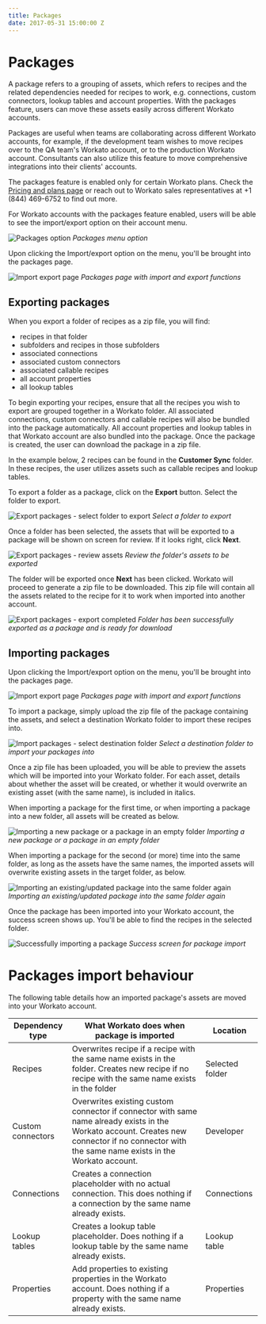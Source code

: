 ```yaml
---
title: Packages
date: 2017-05-31 15:00:00 Z
---
```


# Packages
A package refers to a grouping of assets, which refers to recipes and the related dependencies needed for recipes to work, e.g. connections, custom connectors, lookup tables and account properties. With the packages feature, users can move these assets easily across different Workato accounts.

Packages are useful when teams are collaborating across different Workato accounts, for example, if the development team wishes to move recipes over to the QA team's Workato account, or to the production Workato account. Consultants can also utilize this feature to move comprehensive integrations into their clients' accounts.

The packages feature is enabled only for certain Workato plans. Check the [Pricing and plans page](https://www.workato.com/pricing?audience=general) or reach out to Workato sales representatives at +1 (844) 469-6752 to find out more.

For Workato accounts with the packages feature enabled, users will be able to see the import/export option on their account menu.

![Packages option](/assets/images/features/packages/packages-option.png)
*Packages menu option*

Upon clicking the Import/export option on the menu, you'll be brought into the packages page.

![Import export page](/assets/images/features/packages/import-export-buttons.png)
*Packages page with import and export functions*

## Exporting packages
When you export a folder of recipes as a zip file, you will find:
- recipes in that folder
- subfolders and recipes in those subfolders
- associated connections
- associated custom connectors
- associated callable recipes
- all account properties
- all lookup tables

To begin exporting your recipes, ensure that all the recipes you wish to export are grouped together in a Workato folder. All associated connections, custom connectors and callable recipes will also be bundled into the package automatically. All account properties and lookup tables in that Workato account are also bundled into the package. Once the package is created, the user can download the package in a zip file.

In the example below, 2 recipes can be found in the **Customer Sync** folder. In these recipes, the user utilizes assets such as callable recipes and lookup tables.

To export a folder as a package, click on the **Export** button. Select the folder to export.

![Export packages - select folder to export](/assets/images/features/packages/export-packages-select-folder.gif)
*Select a folder to export*

Once a folder has been selected, the assets that will be exported to a package will be shown on screen for review. If it looks right, click **Next**.

![Export packages - review assets](/assets/images/features/packages/export-packages-review.png)
*Review the folder's assets to be exported*

The folder will be exported once **Next** has been clicked. Workato will proceed to generate a zip file to be downloaded. This zip file will contain all the assets related to the recipe for it to work when imported into another account.

![Export packages - export completed](/assets/images/features/packages/export-packages-complete.png)
*Folder has been successfully exported as a package and is ready for download*

## Importing packages
Upon clicking the Import/export option on the menu, you'll be brought into the packages page.

![Import export page](/assets/images/features/packages/import-export-buttons.png)
*Packages page with import and export functions*

To import a package, simply upload the zip file of the package containing the assets, and select a destination Workato folder to import these recipes into.

![Import packages - select destination folder](/assets/images/features/packages/import-packages-select-folder.gif)
*Select a destination folder to import your packages into*

Once a zip file has been uploaded, you will be able to preview the assets which will be imported into your Workato folder. For each asset, details about whether the asset will be created, or whether it would overwrite an existing asset (with the same name), is included in italics.

When importing a package for the first time, or when importing a package into a new folder, all assets will be created as below.

![Importing a new package or a package in an empty folder](/assets/images/features/packages/import-packages-create.png)
*Importing a new package or a package in an empty folder*

When importing a package for the second (or more) time into the same folder, as long as the assets have the same names, the imported assets will overwrite existing assets in the target folder, as below.

![Importing an existing/updated package into the same folder again](/assets/images/features/packages/import-packages-update.png)
*Importing an existing/updated package into the same folder again*

Once the package has been imported into your Workato account, the success screen shows up. You'll be able to find the recipes in the selected folder.

![Successfully importing a package](/assets/images/features/packages/import-packages-successful.png)
*Success screen for package import*

# Packages import behaviour
The following table details how an imported package's assets are moved into your Workato account.

| Dependency type | What Workato does when package is imported                                                                                                                                                   | Location        |
|-----------------|----------------------------------------------------------------------------------------------------------------------------------------------------------------------------------------------|-----------------|
| Recipes         | Overwrites recipe if a recipe with the same name exists in the folder. Creates new recipe if no recipe with the same name exists in the folder                                               | Selected folder |
| Custom connectors  | Overwrites existing custom connector if connector with same name already exists in the Workato account. Creates new connector if no connector with the same name exists in the Workato account. | Developer       |
| Connections     | Creates a connection placeholder with no actual connection. This does nothing if a connection by the same name already exists.                                                               | Connections     |
| Lookup tables   | Creates a lookup table placeholder. Does nothing if a lookup table by the same name already exists.                                                                                          | Lookup table    |
| Properties      | Add properties to existing properties in the Workato account. Does nothing if a property with the same name already exists.                                                                  | Properties      |
